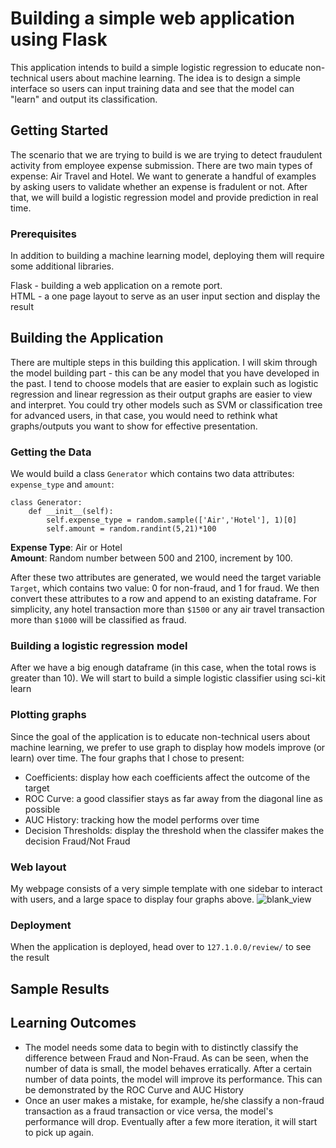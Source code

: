 # Building a simple web application using Flask

This application intends to build a simple logistic regression to educate non-technical users about machine learning. The idea is to design a simple interface so users can input training data and see that the model can "learn" and output its classification.

## Getting Started

The scenario that we are trying to build is we are trying to detect fraudulent activity from employee expense submission. There are two main types of expense: Air Travel and Hotel. We want to generate a handful of examples by asking users to validate whether an expense is fradulent or not. After that, we will build a logistic regression model and provide prediction in real time.

### Prerequisites

In addition to building a machine learning model, deploying them will require some additional libraries.

Flask - building a web application on a remote port.
<br>
HTML - a one page layout to serve as an user input section and display the result


## Building the Application

There are multiple steps in this building this application. I will skim through the model building part - this can be any model that you have developed in the past. I tend to choose models that are easier to explain such as logistic regression and linear regression as their output graphs are easier to view and interpret. You could try other models such as SVM or classification tree for advanced users, in that case, you would need to rethink what graphs/outputs you want to show for effective presentation.

### Getting the Data

We would build a class `Generator` which contains two data attributes: `expense_type` and `amount`:
```
class Generator:
    def __init__(self):
        self.expense_type = random.sample(['Air','Hotel'], 1)[0]
        self.amount = random.randint(5,21)*100
```

<b>Expense Type</b>: Air or Hotel
<br>
<b>Amount</b>: Random number between 500 and 2100, increment by 100.

After these two attributes are generated, we would need the target variable `Target`, which contains two value: 0 for non-fraud, and 1 for fraud. We then convert these attributes to a row and append to an existing dataframe. For simplicity, any hotel transaction more than `$1500` or any air travel transaction more than `$1000` will be classified as fraud. 


### Building a logistic regression model

After we have a big enough dataframe (in this case, when the total rows is greater than 10). We will start to build a simple logistic classifier using sci-kit learn

### Plotting graphs 
Since the goal of the application is to educate non-technical users about machine learning, we prefer to use graph to display how models improve (or learn) over time. The four graphs that I chose to present:

- Coefficients: display how each coefficients affect the outcome of the target
- ROC Curve: a good classifier stays as far away from the diagonal line as possible
- AUC History: tracking how the model performs over time
- Decision Thresholds: display the threshold when the classifer makes the decision Fraud/Not Fraud

### Web layout
My webpage consists of a very simple template with one sidebar to interact with users, and a large space to display four graphs above.
![blank_view](/blank_view.png)


### Deployment

When the application is deployed, head over to `127.1.0.0/review/` to see the result

## Sample Results

## Learning Outcomes

- The model needs some data to begin with to distinctly classify the difference between Fraud and Non-Fraud. As can be seen, when the number of data is small, the model behaves erratically. After a certain number of data points, the model will improve its performance. This can be demonstrated by the ROC Curve and AUC History
- Once an user makes a mistake, for example, he/she classify a non-fraud transaction as a fraud transaction or vice versa, the model's performance will drop. Eventually after a few more iteration, it will start to pick up again.

